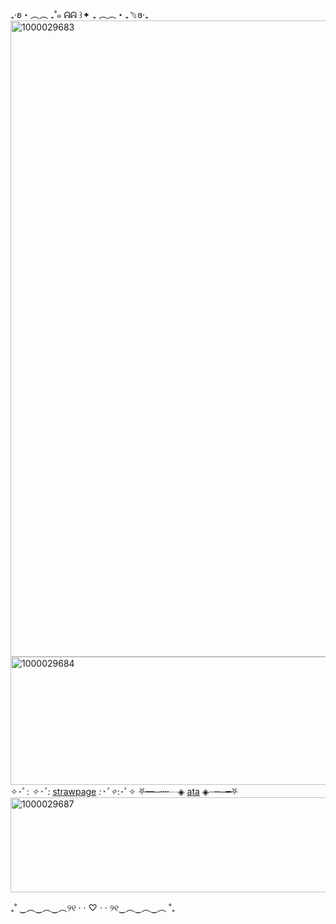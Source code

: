 ₊‧ʚ・︵︵ ₊˚๑ ᕱᕱ ꒱✦ ₊ ︵︵・₊﹆ɞ‧₊
<img width="1440" height="1018" alt="1000029683" src="https://github.com/user-attachments/assets/2490c201-45c4-45ae-bb21-6d4254690a7b" />
<img width="2048" height="205" alt="1000029684" src="https://github.com/user-attachments/assets/2f4eeb2c-2f47-484e-8dfa-40494e32f6c5" />
 ✧･ﾟ: *✧･ﾟ:* [strawpage](https://bloodvaelbat.straw.page) *:･ﾟ✧*:･ﾟ✧
                                    ⛧━─┉┈◈ [ata](https://veil.atabook.org) ◈┈┉─━⛧
<img width="733" height="152" alt="1000029687" src="https://github.com/user-attachments/assets/dc973312-36ac-4f75-8260-c1f3f2554b23" />


₊˚ ‿︵‿︵‿︵୨୧ · · ♡ · · ୨୧‿︵‿︵‿︵ ˚₊
